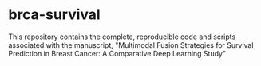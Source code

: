 # brca-survival
This repository contains the complete, reproducible code and scripts associated with the manuscript, "Multimodal Fusion Strategies for Survival Prediction in Breast Cancer: A Comparative Deep Learning Study"
